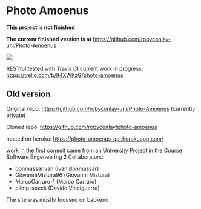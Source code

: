 # Photo Amoenus

**This project is not finished**

**The current finished version is at** https://github.com/robyconlay-uni/Photo-Amoenus


![](https://travis-ci.com/robyconlay-uni/Photo-Amoenus.svg?token=fvKtL7ZqYB3fRRxzP5pT&branch=main)

RESTful
tested with Travis CI
current work in progress: https://trello.com/b/lt4XWhzG/photo-amoenus


## Old version 

Original repo: https://github.com/robyconlay-uni/Photo-Amoenus (currently private)

Cloned repo: https://github.com/robyconlay/photo-amoenus

hosted on heroku: https://photo-amoenus-api.herokuapp.com/

work in the first commit came from an University Project in the Course Software Engeneering 2
Collaborators:
- bonmassarivan (Ivan Bonmassar)
- GiovanniMistura96 (Giovanni Mistura)
- MarcoCarraro-1 (Marco Carraro)
- plimp-speck (Davide Vinciguerra)

The site was mostly focused on backend 